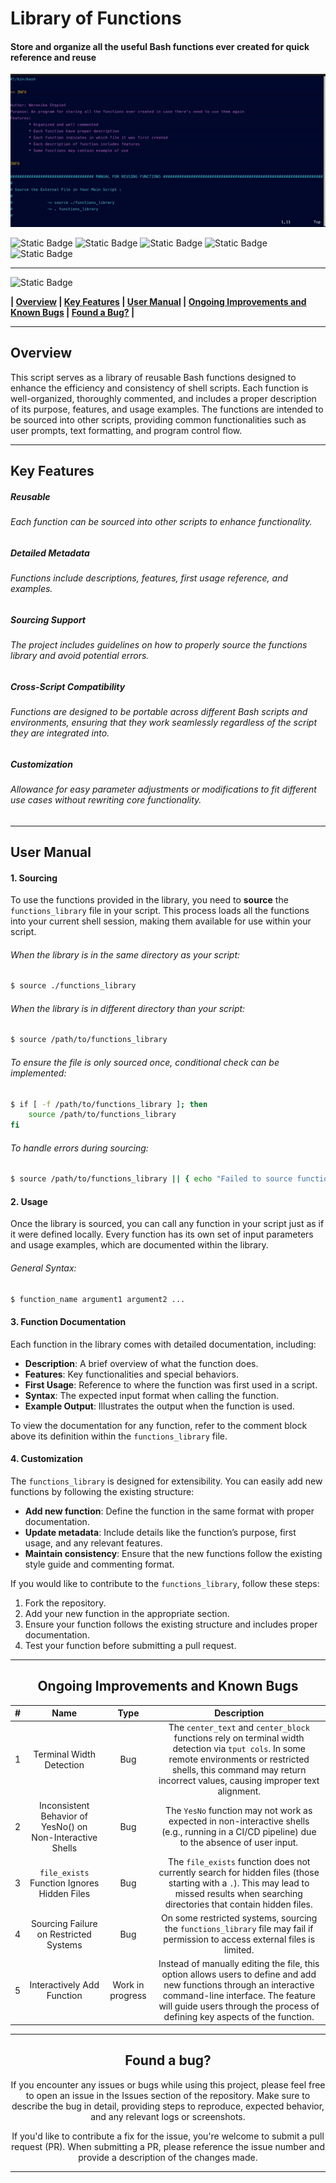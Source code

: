 # Library of Functions
#### Store and organize all the useful Bash functions ever created for quick reference and reuse


![Preview](/Images/functions_library.gif)

![Static Badge](https://img.shields.io/badge/fedora-lightblue%20%20%20%20%20%20%20%20%20%20?style=for-the-badge&logo=fedora&logoColor=lightblue&logoSize=auto&labelColor=black)  ![Static Badge](https://img.shields.io/badge/redhat-darkred%20%20%20%20%20%20?style=for-the-badge&logo=redhat&logoColor=darkred&logoSize=auto&labelColor=black) ![Static Badge](https://img.shields.io/badge/ubuntu-orange?style=for-the-badge&logo=ubuntu&logoColor=orange&logoSize=auto&labelColor=black) ![Static Badge](https://img.shields.io/badge/debian-gray?style=for-the-badge&logo=debian&logoColor=white&logoSize=auto&labelColor=black) ![Static Badge](https://img.shields.io/badge/macos-darkviolet?style=for-the-badge&logo=apple&logoColor=darkviolet&logoSize=auto&labelColor=black)


------------


![Static Badge](https://img.shields.io/badge/Table%20%20%20%20%20%20%20%20%20%20%20of%20%20%20%20%20%20%20%20%20%20Contents-blue?style=for-the-badge&logoColor=darkviolet)

**| [Overview](#overview) | [Key Features](#key-features) | [User Manual](#user-manual) | [Ongoing Improvements and Known Bugs](#ongoing-improvements-and-known-bugs) | [Found a Bug?](#found-a-bug) |**



------------



## Overview
This script serves as a library of reusable Bash functions designed to enhance the efficiency and consistency of shell scripts. Each function is well-organized, thoroughly commented, and includes a proper description of its purpose, features, and usage examples. The functions are intended to be sourced into other scripts, providing common functionalities such as user prompts, text formatting, and program control flow.


------------

## Key Features
##### Reusable
###### Each function can be sourced into other scripts to enhance functionality.
##### Detailed  Metadata
###### Functions include descriptions, features, first usage reference, and examples.
##### Sourcing Support
###### The project includes guidelines on how to properly source the functions library and avoid potential errors.
##### Cross-Script Compatibility
###### Functions are designed to be portable across different Bash scripts and environments, ensuring that they work seamlessly regardless of the script they are integrated into.
##### Customization
###### Allowance for easy parameter adjustments or modifications to fit different use cases without rewriting core functionality.


------------



## User Manual
</div>

#### 1. Sourcing
To use the functions provided in the library, you need to **source** the `functions_library` file in your script. This process loads all the functions into your current shell session, making them available for use within your script.

###### When the library is in the same directory as your script:
```bash
$ source ./functions_library
```
###### When the library is in different directory than your script:
```bash
$ source /path/to/functions_library
```
###### To ensure the file is only sourced once,  conditional check can be implemented:
```bash
$ if [ -f /path/to/functions_library ]; then
    source /path/to/functions_library
fi
```
###### To handle errors during sourcing:
```bash
$ source /path/to/functions_library || { echo "Failed to source functions_library"; exit 1; }
```
#### 2. Usage
Once the library is sourced, you can call any function in your script just as if it were defined locally. Every function has its own set of input parameters and usage examples, which are documented within the library.
###### General Syntax:
```bash
$ function_name argument1 argument2 ...
```
#### 3. Function Documentation
Each function in the library comes with detailed documentation, including:

- **Description**: A brief overview of what the function does.
- **Features**: Key functionalities and special behaviors.
- **First Usage**: Reference to where the function was first used in a script.
- **Syntax**: The expected input format when calling the function.
- **Example Output**: Illustrates the output when the function is used.

To view the documentation for any function, refer to the comment block above its definition within the `functions_library` file.

#### 4. Customization
The `functions_library` is designed for extensibility. You can easily add new functions by following the existing structure:
- **Add new function**: Define the function in the same format with proper documentation.
- **Update metadata**: Include details like the function’s purpose, first usage, and any relevant features.
- **Maintain consistency**: Ensure that the new functions follow the existing style guide and commenting format.

If you would like to contribute to the `functions_library`, follow these steps:
1. Fork the repository.
2. Add your new function in the appropriate section.
3. Ensure your function follows the existing structure and includes proper documentation.
4. Test your function before submitting a pull request.

------------
<div align="center">

## Ongoing Improvements and Known Bugs

| **#** | **Name**                                                   | **Type**         | **Description**                                                                                                                                                                                                                         |
|:-----:|:----------------------------------------------------------:|:----------------:|:---------------------------------------------------------------------------------------------------------------------------------------------------------------------------------------------------------------------------------------:|
| 1     | Terminal Width Detection                                   | Bug              | The `center_text` and `center_block` functions rely on terminal width detection via `tput cols`. In some remote environments or restricted shells, this command may return incorrect values, causing improper text alignment.           |
| 2     | Inconsistent Behavior of YesNo() on Non-Interactive Shells | Bug              | The `YesNo` function may not work as expected in non-interactive shells (e.g., running in a CI/CD pipeline) due to the absence of user input.                                                                                           |
| 3     | `file_exists` Function Ignores Hidden Files                | Bug              | The `file_exists` function does not currently search for hidden files (those starting with a `.`). This may lead to missed results when searching directories that contain hidden files.                                                |
| 4     | Sourcing Failure on Restricted Systems                     | Bug              | On some restricted systems, sourcing the `functions_library` file may fail if permission to access external files is limited.                                                                                                           |
| 5     | Interactively Add Function                                 | Work in progress | Instead of manually editing the file, this option allows users to define and add new functions through an interactive command-line interface. The feature will guide users through the process of defining key aspects of the function. |



------------

## Found a bug?
If you encounter any issues or bugs while using this project, please feel free to open an issue in the Issues section of the repository. Make sure to describe the bug in detail, providing steps to reproduce, expected behavior, and any relevant logs or screenshots.

If you'd like to contribute a fix for the issue, you're welcome to submit a pull request (PR). When submitting a PR, please reference the issue number and provide a description of the changes made.

------------

</div>



